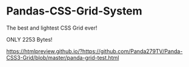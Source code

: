 # Pandas-CSS-Grid-System
The best and lightest CSS Grid ever!

ONLY 2253 Bytes!

https://htmlpreview.github.io/?https://github.com/Panda279TV/Panda-CSS3-Grid/blob/master/panda-grid-test.html
